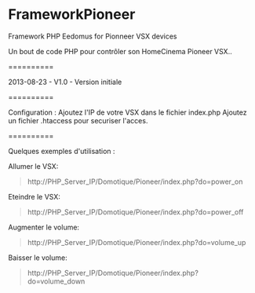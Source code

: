 FrameworkPioneer
================


Framework PHP Eedomus for Pionneer VSX devices

Un bout de code PHP pour contrôler son HomeCinema Pioneer VSX..


==========


2013-08-23 - V1.0 - Version initiale


==========

Configuration :
Ajoutez l'IP de votre VSX dans le fichier index.php
Ajoutez un fichier .htaccess pour securiser l'acces.

==========


Quelques exemples d'utilisation :

Allumer le VSX:
> http://PHP_Server_IP/Domotique/Pioneer/index.php?do=power_on

Eteindre le VSX: 
> http://PHP_Server_IP/Domotique/Pioneer/index.php?do=power_off

Augmenter le volume:
> http://PHP_Server_IP/Domotique/Pioneer/index.php?do=volume_up

Baisser le volume:
> http://PHP_Server_IP/Domotique/Pioneer/index.php?do=volume_down

